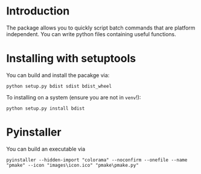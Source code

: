 # Introduction

The package allows you to quickly script batch commands that are platform independent.
You can write python files containing useful functions. 

# Installing with setuptools

You can build and install the pacakge via:

```
python setup.py bdist sdist bdist_wheel
```

To installing on a system (ensure you are not in `venv`!):

```
python setup.py install bdist
```

# Pyinstaller

You can build an executable via

```
pyinstaller --hidden-import "colorama" --noconfirm --onefile --name "pmake" --icon "images\icon.ico" "pmake\pmake.py"
```
